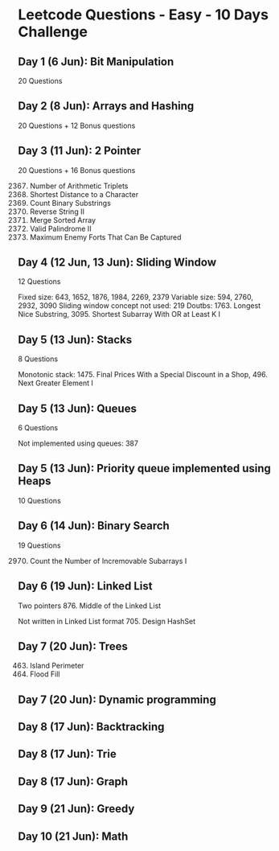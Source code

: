 # Leetcode Questions - Easy - 10 Days Challenge 

## Day 1 (6 Jun): Bit Manipulation
20 Questions

## Day 2 (8 Jun): Arrays and Hashing
20 Questions + 12 Bonus questions

## Day 3 (11 Jun): 2 Pointer
20 Questions + 16 Bonus questions

2367. Number of Arithmetic Triplets
821. Shortest Distance to a Character
696. Count Binary Substrings
541. Reverse String II
88. Merge Sorted Array
680. Valid Palindrome II
2511. Maximum Enemy Forts That Can Be Captured

## Day 4 (12 Jun, 13 Jun): Sliding Window
12 Questions

Fixed size: 643, 1652, 1876, 1984, 2269, 2379
Variable size: 594, 2760, 2932, 3090
Sliding window concept not used: 219
Doutbs: 1763. Longest Nice Substring, 3095. Shortest Subarray With OR at Least K I

## Day 5 (13 Jun): Stacks
8 Questions

Monotonic stack: 1475. Final Prices With a Special Discount in a Shop, 496. Next Greater Element I

## Day 5 (13 Jun): Queues
6 Questions

Not implemented using queues: 387

## Day 5 (13 Jun): Priority queue implemented using Heaps
10 Questions

## Day 6 (14 Jun): Binary Search
19 Questions

2970. Count the Number of Incremovable Subarrays I

## Day 6 (19 Jun): Linked List

Two pointers
876. Middle of the Linked List

Not written in Linked List format
705. Design HashSet

## Day 7 (20 Jun): Trees
463. Island Perimeter
733. Flood Fill

## Day 7 (20 Jun): Dynamic programming



## Day 8 (17 Jun): Backtracking
## Day 8 (17 Jun): Trie
## Day 8 (17 Jun): Graph


## Day 9 (21 Jun): Greedy
## Day 10 (21 Jun): Math


